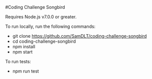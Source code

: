 #Coding Challenge Songbird

Requires Node.js v7.0.0 or greater.

To run locally, run the following commands:

- git clone https://github.com/SamDLT/coding-challenge-songbird
- cd coding-challenge-songbird
- npm install
- npm start

To run tests:
- npm run test
